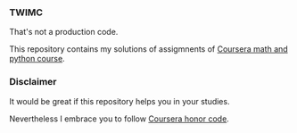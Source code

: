### TWIMC

That's not a production code.

This repository contains my solutions of assigmnents of [Coursera math and python course](https://www.coursera.org/learn/mathematics-and-python).  

### Disclaimer

It would be great if this repository helps you in your studies.

Nevertheless I embrace you to follow [Coursera honor code](https://learner.coursera.help/hc/en-us/articles/209818863-Coursera-Honor-Code).